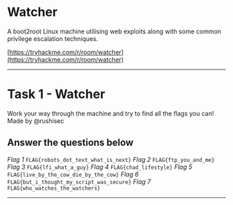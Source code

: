 # Watcher

A boot2root Linux machine utilising web exploits along with some common privilege escalation techniques.

[https://tryhackme.com/r/room/watcher](https://tryhackme.com/r/room/watcher)

---

# Task 1 - Watcher

Work your way through the machine and try to find all the flags you can!
Made by @rushisec

## Answer the questions below
*Flag 1*
`FLAG{robots_dot_text_what_is_next}`
*Flag 2*
`FLAG{ftp_you_and_me}`
*Flag 3*
`FLAG{lfi_what_a_guy}`
*Flag 4*
`FLAG{chad_lifestyle}`
*Flag 5*
`FLAG{live_by_the_cow_die_by_the_cow}`
*Flag 6*
`FLAG{but_i_thought_my_script_was_secure}`
*Flag 7*
`FLAG{who_watches_the_watchers}`

---
